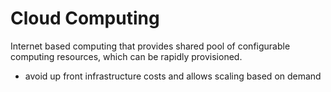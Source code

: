 # Cloud Computing
Internet based computing that provides shared pool of configurable computing resources, which can be rapidly provisioned.
- avoid up front infrastructure costs and allows scaling based on demand
